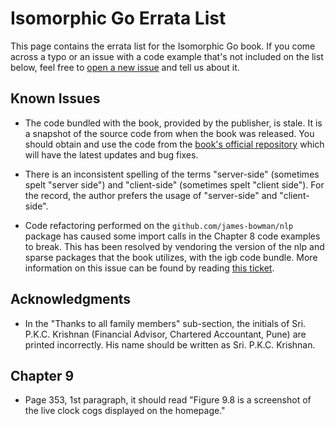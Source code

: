# Isomorphic Go Errata List

This page contains the errata list for the Isomorphic Go book. If you come across a typo or an issue with a code example that's not included on the list below, feel free to [open a new issue](https://github.com/EngineerKamesh/igb/issues/new) and tell us about it.

## Known Issues

* The code bundled with the book, provided by the publisher, is stale. It is a snapshot of the source code from when the book was released. You should obtain and use the code from the [book's official repository](https://github.com/EngineerKamesh/igb) which will have the latest updates and bug fixes.

* There is an inconsistent spelling of the terms "server-side" (sometimes spelt "server side") and "client-side" (sometimes spelt "client side"). For the record, the author prefers the usage of "server-side" and "client-side".

* Code refactoring performed on the `github.com/james-bowman/nlp` package has caused some import calls in the Chapter 8 code examples to break. This has been resolved by vendoring the version of the nlp and sparse packages that the book utilizes, with the igb code bundle. More information on this issue can be found by reading [this ticket](https://github.com/EngineerKamesh/igb/issues/3).

## Acknowledgments

* In the "Thanks to all family members" sub-section, the initials of Sri. P.K.C. Krishnan (Financial Advisor, Chartered Accountant, Pune) are printed incorrectly. His name should be written as Sri. P.K.C. Krishnan.

## Chapter 9

* Page 353, 1st paragraph, it should read "Figure 9.8 is a screenshot of the live clock cogs displayed on the homepage."

